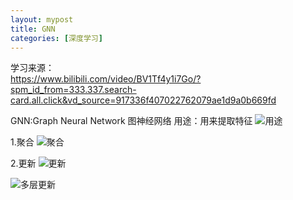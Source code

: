 ```yaml
---
layout: mypost
title: GNN
categories: [深度学习]
---
```


学习来源：  
https://www.bilibili.com/video/BV1Tf4y1i7Go/?spm_id_from=333.337.search-card.all.click&vd_source=917336f407022762079ae1d9a0b669fd

GNN:Graph Neural Network 图神经网络
用途：用来提取特征
![用途](function.png)

1.聚合
![聚合](aggregation.png)

2.更新
![更新](update.png)

![多层更新](multilayers.png)





